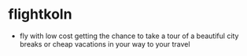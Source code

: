 # flightkoln
- fly with low cost getting the chance to take a tour of a beautiful city breaks or cheap vacations in your way to your travel  
